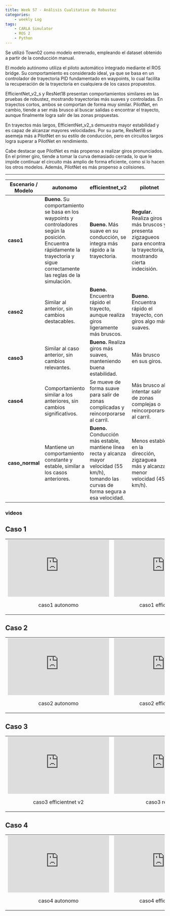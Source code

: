 ```yaml
---
title: Week 57 - Análisis Cualitativo de Robustez
categories:
    - weekly Log
tags:
    - CARLA Simulator
    - ROS 2
    - Python
---
```


Se utilizó Town02 como modelo entrenado, empleando el dataset obtenido a partir de la conducción manual.

El modelo autónomo utiliza el piloto automático integrado mediante el ROS bridge. Su comportamiento es considerado ideal, ya que se basa en un controlador de trayectoria PID fundamentado en waypoints, lo cual facilita la recuperación de la trayectoria en cualquiera de los casos propuestos.

EfficientNet_v2_s y ResNet18 presentan comportamientos similares en las pruebas de robustez, mostrando trayectorias más suaves y controladas. En trayectos cortos, ambos se comportan de forma muy similar. PilotNet, en cambio, tiende a ser más brusco al buscar salidas o encontrar el trayecto, aunque finalmente logra salir de las zonas propuestas.

En trayectos más largos, EfficientNet_v2_s demuestra mayor estabilidad y es capaz de alcanzar mayores velocidades. Por su parte, ResNet18 se asemeja más a PilotNet en su estilo de conducción, pero en circuitos largos logra superar a PilotNet en rendimiento.

Cabe destacar que PilotNet es más propenso a realizar giros pronunciados. En el primer giro, tiende a tomar la curva demasiado cerrada, lo que le impide continuar el circuito más amplio de forma eficiente, como sí lo hacen los otros modelos. Además, PilotNet es más propenso a colisiones.

---

| Escenario / Modelo | autonomo | efficientnet_v2 | pilotnet | resnet18 |
|--------------------|----------|-----------------|----------|----------|
| **caso1** | **Bueno.** Su comportamiento se basa en los waypoints y controladores según la posición. Encuentra rápidamente la trayectoria y sigue correctamente las reglas de la simulación. | **Bueno.** Más suave en su conducción, se integra más rápido a la trayectoria. | **Regular.** Realiza giros más bruscos y presenta zigzagueos para encontrar la trayectoria, mostrando cierta indecisión. | **Bueno.** Toma rápidamente el carril y encuentra el trayecto de manera estable. |
| **caso2** | Similar al anterior, sin cambios destacables. | **Bueno.** Encuentra rápido el trayecto, aunque realiza giros ligeramente más bruscos. | **Bueno.** Encuentra rápido el trayecto, con giros algo más suaves. | **Bueno.** Encuentra rápido el trayecto, con giros suaves. |
| **caso3** | Similar al caso anterior, sin cambios relevantes. | **Bueno.** Realiza giros más suaves, manteniendo buena estabilidad. | Más brusco en sus giros. | Presenta giros ligeramente más bruscos, aunque mantiene la trayectoria. |
| **caso4** | Comportamiento similar a los anteriores, sin cambios significativos. | Se mueve de forma suave para salir de zonas complicadas y reincorporarse al carril. | Más brusco al intentar salir de zonas complejas o reincorporarse al carril. | Sale de manera más suave del carril, aunque con ligeros movimientos bruscos. |
| **caso_normal** | Mantiene un comportamiento constante y estable, similar a los casos anteriores. | **Bueno.** Conducción más estable, mantiene línea recta y alcanza mayor velocidad (55 km/h), tomando las curvas de forma segura a esa velocidad. | Menos estable en la dirección, zigzaguea más y alcanza menor velocidad (45 km/h). | Comportamiento similar a PilotNet, con cierto zigzagueo, aunque ligeramente más estable. |


### videos

## Caso 1

<table>
  <tr>
    <td>
      <iframe width="320" height="180" src="https://www.youtube.com/embed/-RvkLc2-22g" title="caso1 autonomo" frameborder="0" allowfullscreen></iframe>
      <p align="center">caso1 autonomo</p>
    </td>
    <td>
      <iframe width="320" height="180" src="https://www.youtube.com/embed/Pu4zVeeloZg" title="caso1 efficientnet v2" frameborder="0" allowfullscreen></iframe>
      <p align="center">caso1 efficientnet v2</p>
    </td>
    <td>
      <iframe width="320" height="180" src="https://www.youtube.com/embed/535rsQr_i58" title="caso1 resnet18" frameborder="0" allowfullscreen></iframe>
      <p align="center">caso1 resnet18</p>
    </td>
    <td>
      <iframe width="320" height="180" src="https://www.youtube.com/embed/I0LEGhJ7qAI" title="caso1 pilotnet" frameborder="0" allowfullscreen></iframe>
      <p align="center">caso1 pilotnet</p>
    </td>
  </tr>
</table>


## Caso 2

<table>
  <tr>
    <td>
      <iframe width="320" height="180" src="https://www.youtube.com/embed/qGnQmpTd0_s" title="caso2 autonomo" frameborder="0" allowfullscreen></iframe>
      <p align="center">caso2 autonomo</p>
    </td>
    <td>
      <iframe width="320" height="180" src="https://www.youtube.com/embed/VHrR0ynKLnY" title="caso2 efficientnet v2" frameborder="0" allowfullscreen></iframe>
      <p align="center">caso2 efficientnet v2</p>
    </td>
    <td>
      <iframe width="320" height="180" src="https://www.youtube.com/embed/mP8agfwYy68" title="caso2 resnet18" frameborder="0" allowfullscreen></iframe>
      <p align="center">caso2 resnet18</p>
    </td>
    <td>
      <iframe width="320" height="180" src="https://www.youtube.com/embed/CuaY4WgCXt0" title="caso2 pilotnet" frameborder="0" allowfullscreen></iframe>
      <p align="center">caso2 pilotnet</p>
    </td>
  </tr>
</table>

## Caso 3

<table>
  <tr>
    <td>
      <iframe width="320" height="180" src="https://www.youtube.com/embed/CRPumrry2Gg" title="caso3 efficientnet v2" frameborder="0" allowfullscreen></iframe>
      <p align="center">caso3 efficientnet v2</p>
    </td>
    <td>
      <iframe width="320" height="180" src="https://www.youtube.com/embed/e0wwak-MfVI" title="caso3 resnet18" frameborder="0" allowfullscreen></iframe>
      <p align="center">caso3 resnet18</p>
    </td>
    <td>
      <iframe width="320" height="180" src="https://www.youtube.com/embed/oju3v-WXZko" title="caso3 pilotnet" frameborder="0" allowfullscreen></iframe>
      <p align="center">caso3 pilotnet</p>
    </td>
    <td>
    <iframe width="320" height="180" src="https://www.youtube.com/embed/lOUD1VHHTUg"
     title="caso3 autonomo" frameborder="0" allowfullscreen></iframe>
     <p align="center">caso3 autonomo</p>
    </td>
  </tr>
</table>


## Caso 4

<table>
  <tr>
    <td>
      <iframe width="320" height="180" src="https://www.youtube.com/embed/gREX0IRjVj8" title="caso4 autonomo" frameborder="0" allowfullscreen></iframe>
      <p align="center">caso4 autonomo</p>
    </td>
    <td>
      <iframe width="320" height="180" src="https://www.youtube.com/embed/HlQQSxcIMHk" title="caso4 efficientnet v2" frameborder="0" allowfullscreen></iframe>
      <p align="center">caso4 efficientnet v2</p>
    </td>
    <td>
      <iframe width="320" height="180" src="https://www.youtube.com/embed/tANupxLY0Ew" title="caso4 resnet18" frameborder="0" allowfullscreen></iframe>
      <p align="center">caso4 resnet18</p>
    </td>
    <td>
      <iframe width="320" height="180" src="https://www.youtube.com/embed/g8rNj4WfO6g" title="caso4 pilotnet" frameborder="0" allowfullscreen></iframe>
      <p align="center">caso4 pilotnet</p>
    </td>
  </tr>
</table>



<!-- <iframe width="1333" height="750" src="https://www.youtube.com/embed/-RvkLc2-22g" title="caso1 autonomo" frameborder="0" allow="accelerometer; autoplay; clipboard-write; encrypted-media; gyroscope; picture-in-picture; web-share" referrerpolicy="strict-origin-when-cross-origin" allowfullscreen></iframe>

<iframe width="1333" height="750" src="https://www.youtube.com/embed/535rsQr_i58" title="caso1 resnet18" frameborder="0" allow="accelerometer; autoplay; clipboard-write; encrypted-media; gyroscope; picture-in-picture; web-share" referrerpolicy="strict-origin-when-cross-origin" allowfullscreen></iframe>

<iframe width="1333" height="750" src="https://www.youtube.com/embed/I0LEGhJ7qAI" title="caso1 pilotnet" frameborder="0" allow="accelerometer; autoplay; clipboard-write; encrypted-media; gyroscope; picture-in-picture; web-share" referrerpolicy="strict-origin-when-cross-origin" allowfullscreen></iframe>

<iframe width="1333" height="750" src="https://www.youtube.com/embed/qGnQmpTd0_s" title="caso2 autonomo" frameborder="0" allow="accelerometer; autoplay; clipboard-write; encrypted-media; gyroscope; picture-in-picture; web-share" referrerpolicy="strict-origin-when-cross-origin" allowfullscreen></iframe>

<iframe width="1333" height="750" src="https://www.youtube.com/embed/mP8agfwYy68" title="caso2 resnet18" frameborder="0" allow="accelerometer; autoplay; clipboard-write; encrypted-media; gyroscope; picture-in-picture; web-share" referrerpolicy="strict-origin-when-cross-origin" allowfullscreen></iframe>

<iframe width="1333" height="750" src="https://www.youtube.com/embed/CuaY4WgCXt0" title="caso2 pilotnet" frameborder="0" allow="accelerometer; autoplay; clipboard-write; encrypted-media; gyroscope; picture-in-picture; web-share" referrerpolicy="strict-origin-when-cross-origin" allowfullscreen></iframe>

<iframe width="1333" height="750" src="https://www.youtube.com/embed/e0wwak-MfVI" title="caso3 resnet18" frameborder="0" allow="accelerometer; autoplay; clipboard-write; encrypted-media; gyroscope; picture-in-picture; web-share" referrerpolicy="strict-origin-when-cross-origin" allowfullscreen></iframe>

<iframe width="1333" height="750" src="https://www.youtube.com/embed/CRPumrry2Gg" title="caso3 efficientenet v2" frameborder="0" allow="accelerometer; autoplay; clipboard-write; encrypted-media; gyroscope; picture-in-picture; web-share" referrerpolicy="strict-origin-when-cross-origin" allowfullscreen></iframe>

<iframe width="1333" height="750" src="https://www.youtube.com/embed/oju3v-WXZko" title="caso3 pilotnet" frameborder="0" allow="accelerometer; autoplay; clipboard-write; encrypted-media; gyroscope; picture-in-picture; web-share" referrerpolicy="strict-origin-when-cross-origin" allowfullscreen></iframe>

<iframe width="1333" height="750" src="https://www.youtube.com/embed/VHrR0ynKLnY" title="caso2 efficientnet v2" frameborder="0" allow="accelerometer; autoplay; clipboard-write; encrypted-media; gyroscope; picture-in-picture; web-share" referrerpolicy="strict-origin-when-cross-origin" allowfullscreen></iframe>

<iframe width="1333" height="750" src="https://www.youtube.com/embed/Pu4zVeeloZg" title="caso1 efficientenet v2" frameborder="0" allow="accelerometer; autoplay; clipboard-write; encrypted-media; gyroscope; picture-in-picture; web-share" referrerpolicy="strict-origin-when-cross-origin" allowfullscreen></iframe>

<iframe width="1333" height="750" src="https://www.youtube.com/embed/HlQQSxcIMHk" title="caso4 efficientnet v2" frameborder="0" allow="accelerometer; autoplay; clipboard-write; encrypted-media; gyroscope; picture-in-picture; web-share" referrerpolicy="strict-origin-when-cross-origin" allowfullscreen></iframe>

<iframe width="1333" height="750" src="https://www.youtube.com/embed/tANupxLY0Ew" title="caso4 resnet18" frameborder="0" allow="accelerometer; autoplay; clipboard-write; encrypted-media; gyroscope; picture-in-picture; web-share" referrerpolicy="strict-origin-when-cross-origin" allowfullscreen></iframe>

<iframe width="1333" height="750" src="https://www.youtube.com/embed/g8rNj4WfO6g" title="caso4 pilotnet" frameborder="0" allow="accelerometer; autoplay; clipboard-write; encrypted-media; gyroscope; picture-in-picture; web-share" referrerpolicy="strict-origin-when-cross-origin" allowfullscreen></iframe>

<iframe width="1333" height="750" src="https://www.youtube.com/embed/gREX0IRjVj8" title="caso4 aautonomo" frameborder="0" allow="accelerometer; autoplay; clipboard-write; encrypted-media; gyroscope; picture-in-picture; web-share" referrerpolicy="strict-origin-when-cross-origin" allowfullscreen></iframe>

<iframe width="1333" height="750" src="https://www.youtube.com/embed/MIk9w9MPI5k" title="caso normal autonomo" frameborder="0" allow="accelerometer; autoplay; clipboard-write; encrypted-media; gyroscope; picture-in-picture; web-share" referrerpolicy="strict-origin-when-cross-origin" allowfullscreen></iframe>

<iframe width="1333" height="750" src="https://www.youtube.com/embed/KZf6ciOqfto" title="caso normal resnet18" frameborder="0" allow="accelerometer; autoplay; clipboard-write; encrypted-media; gyroscope; picture-in-picture; web-share" referrerpolicy="strict-origin-when-cross-origin" allowfullscreen></iframe>

<iframe width="1333" height="750" src="https://www.youtube.com/embed/CsTJOkFxGek" title="caso normal efficientnet v2" frameborder="0" allow="accelerometer; autoplay; clipboard-write; encrypted-media; gyroscope; picture-in-picture; web-share" referrerpolicy="strict-origin-when-cross-origin" allowfullscreen></iframe>

<iframe width="1333" height="750" src="https://www.youtube.com/embed/TEoKYUdLHkg" title="caso normal pilotnet" frameborder="0" allow="accelerometer; autoplay; clipboard-write; encrypted-media; gyroscope; picture-in-picture; web-share" referrerpolicy="strict-origin-when-cross-origin" allowfullscreen></iframe> -->
